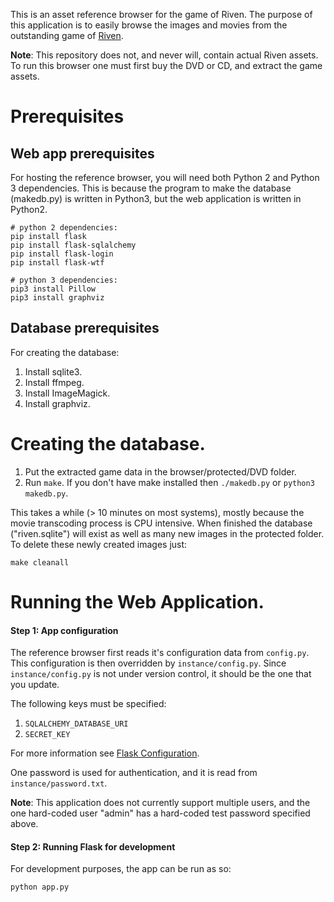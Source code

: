 This is an asset reference browser for the game of Riven. The purpose
of this application is to easily browse the images and movies from the
outstanding game of [Riven](http://cyan.com/games/riven/).

**Note**: This repository does not, and never will, contain actual Riven
assets. To run this browser one must first buy the DVD or CD, and
extract the game assets.

# Prerequisites

## Web app prerequisites

For hosting the reference browser, you will need both Python 2 and Python 3 dependencies. This is because the program to make the database (makedb.py) is written in Python3, but the web application is written in Python2.

    # python 2 dependencies:
    pip install flask
    pip install flask-sqlalchemy
    pip install flask-login
    pip install flask-wtf
    
    # python 3 dependencies:
    pip3 install Pillow
    pip3 install graphviz

## Database prerequisites

For creating the database:

1. Install sqlite3.
1. Install ffmpeg.
1. Install ImageMagick.
1. Install graphviz.

# Creating the database.

1. Put the extracted game data in the browser/protected/DVD folder.
2. Run `make`. If you don't have make installed then `./makedb.py`
   or `python3 makedb.py`.

This takes a while (> 10 minutes on most systems), mostly because
the movie transcoding process is CPU intensive. When finished the
database ("riven.sqlite") will exist as well as many new images
in the protected folder. To delete these newly created images just:

    make cleanall

# Running the Web Application.

#### Step 1: App configuration

The reference browser first reads it's configuration data from `config.py`. This
configuration is then overridden by `instance/config.py`. Since `instance/config.py`
is not under version control, it should be the one that you update.

The following keys must be specified:

1. `SQLALCHEMY_DATABASE_URI`
2. `SECRET_KEY`

For more information see [Flask Configuration](http://flask.pocoo.org/docs/0.12/config/).

One password is used for authentication, and it is read from `instance/password.txt`.

**Note**: This application does not currently support multiple users, and
the one hard-coded user "admin" has a hard-coded test password specified above.

#### Step 2: Running Flask for development

For development purposes, the app can be run as so:

    python app.py